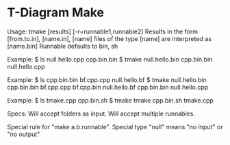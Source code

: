 T-Diagram Make
==============

Usage: tmake [results] [-r=runnable1,runnable2]
Results in the form [from.to.in], [name.in], [name]
files of the type [name] are interpreted as [name.bin]
Runnable defaults to bin, sh

Example:
$ ls
null.hello.cpp cpp.bin.bin
$ tmake null.hello.bin
cpp.bin.bin null.hello.cpp

Example:
$ ls
cpp.bin.bin bf.cpp.cpp null.hello.bf
$ tmake null.hello.bin
cpp.bin.bin bf.cpp.cpp
bf.cpp.bin null.hello.bf
cpp.bin.bin null.hello.cpp

Example:
$ ls
tmake.cpp cpp.bin.sh
$ tmake tmake
cpp.bin.sh tmake.cpp

Specs:
Will accept folders as input. Will accept multiple runnables.

Special rule for "make a.b.runnable".
Special type "null" means "no input" or "no output"
